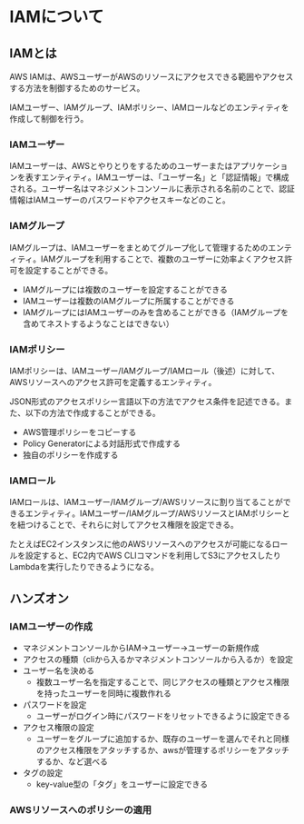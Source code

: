 # IAMについて

## IAMとは

AWS IAMは、AWSユーザーがAWSのリソースにアクセスできる範囲やアクセスする方法を制御するためのサービス。

IAMユーザー、IAMグループ、IAMポリシー、IAMロールなどのエンティティを作成して制御を行う。

### IAMユーザー

IAMユーザーは、AWSとやりとりをするためのユーザーまたはアプリケーションを表すエンティティ。IAMユーザーは、「ユーザー名」と「認証情報」で構成される。ユーザー名はマネジメントコンソールに表示される名前のことで、認証情報はIAMユーザーのパスワードやアクセスキーなどのこと。

### IAMグループ

IAMグループは、IAMユーザーをまとめてグループ化して管理するためのエンティティ。IAMグループを利用することで、複数のユーザーに効率よくアクセス許可を設定することができる。

- IAMグループには複数のユーザーを設定することができる
- IAMユーザーは複数のIAMグループに所属することができる
- IAMグループにはIAMユーザーのみを含めることができる（IAMグループを含めてネストするようなことはできない）

### IAMポリシー

IAMポリシーは、IAMユーザー/IAMグループ/IAMロール（後述）に対して、AWSリソースへのアクセス許可を定義するエンティティ。

JSON形式のアクセスポリシー言語以下の方法でアクセス条件を記述できる。また、以下の方法で作成することができる。

- AWS管理ポリシーをコピーする
- Policy Generatorによる対話形式で作成する
- 独自のポリシーを作成する

### IAMロール

IAMロールは、IAMユーザー/IAMグループ/AWSリソースに割り当てることができるエンティティ。IAMユーザー/IAMグループ/AWSリソースとIAMポリシーとを紐つけることで、それらに対してアクセス権限を設定できる。

たとえばEC2インスタンスに他のAWSリソースへのアクセスが可能になるロールを設定すると、EC2内でAWS CLIコマンドを利用してS3にアクセスしたりLambdaを実行したりできるようになる。

## ハンズオン

### IAMユーザーの作成

- マネジメントコンソールからIAM→ユーザー→ユーザーの新規作成
- アクセスの種類（cliから入るかマネジメントコンソールから入るか）を設定
- ユーザー名を決める
  - 複数ユーザー名を指定することで、同じアクセスの種類とアクセス権限を持ったユーザーを同時に複数作れる
- パスワードを設定
  - ユーザーがログイン時にパスワードをリセットできるように設定できる
- アクセス権限の設定
  - ユーザーをグループに追加するか、既存のユーザーを選んでそれと同様のアクセス権限をアタッチするか、awsが管理するポリシーをアタッチするか、など選べる
- タグの設定
  - key-value型の「タグ」をユーザーに設定できる

### AWSリソースへのポリシーの適用
